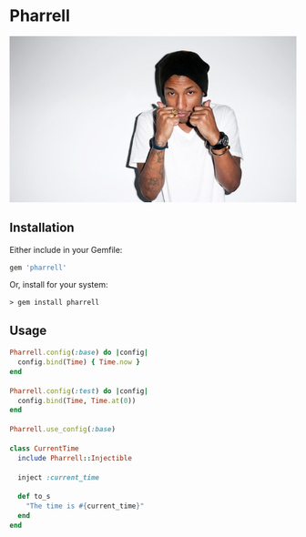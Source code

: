# Pharrell

![Pharrell](media/pharrell.jpg)

## Installation

Either include in your Gemfile:

```ruby
gem 'pharrell'
```

Or, install for your system:

    > gem install pharrell

## Usage

```ruby
Pharrell.config(:base) do |config|
  config.bind(Time) { Time.now }
end

Pharrell.config(:test) do |config|
  config.bind(Time, Time.at(0))
end

Pharrell.use_config(:base)

class CurrentTime
  include Pharrell::Injectible

  inject :current_time

  def to_s
    "The time is #{current_time}"
  end
end
```
